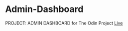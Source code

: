 # Admin-Dashboard
PROJECT: ADMIN DASHBOARD for The Odin Project
[Live](https://artanmerko.github.io/Admin-Dashboard/)
